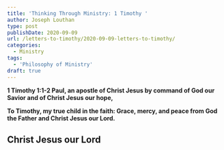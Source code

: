 ```yaml
---
title: 'Thinking Through Ministry: 1 Timothy '
author: Joseph Louthan
type: post
publishDate: 2020-09-09
url: /letters-to-timothy/2020-09-09-letters-to-timothy/
categories:
  - Ministry
tags:
  - 'Philosophy of Ministry'
draft: true
---
```

**1 Timothy 1:1-2 Paul, an apostle of Christ Jesus by command of God our Savior and of Christ Jesus our hope,**

**To Timothy, my true child in the faith: Grace, mercy, and peace from God the Father and Christ Jesus our Lord.**

## Christ Jesus our Lord